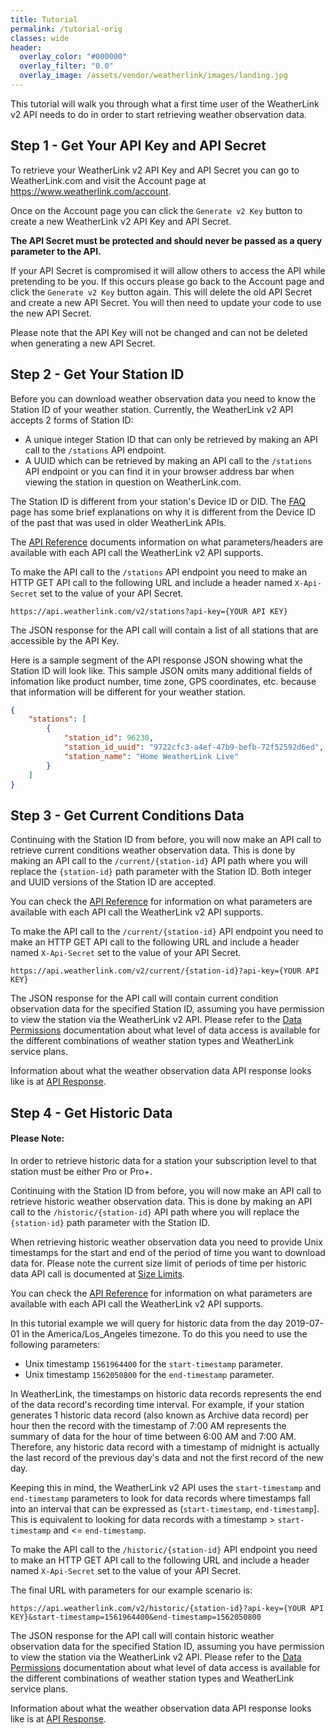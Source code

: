 ```yaml
---
title: Tutorial
permalink: /tutorial-orig
classes: wide
header:
  overlay_color: "#000000"
  overlay_filter: "0.0"
  overlay_image: /assets/vendor/weatherlink/images/landing.jpg
---
```


<style type="text/css">
.form-style-2{
	max-width: 900px;
	padding: 20px 12px 10px 20px;
	font: 13px Arial, Helvetica, sans-serif;
}
.form-style-2-heading{
	font-weight: bold;
	font-style: italic;
	border-bottom: 2px solid #ddd;
	margin-bottom: 20px;
	font-size: 15px;
	padding-bottom: 3px;
}
.form-style-2 label{
	display: block;
	margin: 0px 0px 15px 0px;
}
.form-style-2 label > span{
	width: 150px;
	font-weight: bold;
	float: left;
	padding-top: 8px;
	padding-right: 5px;
}
.form-style-2 span.required{
	color:red;
}
.form-style-2 input.input-field, .form-style-2 .select-field{
	width: 80%;	
}
.form-style-2 input.input-field, 
.form-style-2 .textarea-field, 
.form-style-2 .select-field{
	box-sizing: border-box;
	-webkit-box-sizing: border-box;
	-moz-box-sizing: border-box;
	border: 1px solid #C2C2C2;
	box-shadow: 1px 1px 4px #EBEBEB;
	-moz-box-shadow: 1px 1px 4px #EBEBEB;
	-webkit-box-shadow: 1px 1px 4px #EBEBEB;
	border-radius: 3px;
	-webkit-border-radius: 3px;
	-moz-border-radius: 3px;
	padding: 7px;
	outline: none;
}
.form-style-2 .input-field:focus, 
.form-style-2 .textarea-field:focus,  
.form-style-2 .select-field:focus{
	/*
	border: 1px solid #0C0;
	*/
}
.form-style-2 .textarea-field{
	height:100px;
	width: 55%;
}
.form-style-2 input[type=submit],
.form-style-2 input[type=button]{
	border: none;
	padding: 8px 15px 8px 15px;
	background: #3c464d;
	color: #fff;
	box-shadow: 1px 1px 4px #DADADA;
	-moz-box-shadow: 1px 1px 4px #DADADA;
	-webkit-box-shadow: 1px 1px 4px #DADADA;
	border-radius: 3px;
	-webkit-border-radius: 3px;
	-moz-border-radius: 3px;
}
.form-style-2 input[type=submit]:hover,
.form-style-2 input[type=button]:hover{
	background: #EA7B00;
	color: #fff;
}

.form-style-2 div.options {
	display: none;
}
</style>

This tutorial will walk you through what a first time user of the WeatherLink v2 API needs to do in order to start retrieving weather observation data.

<!--
You can enter your API credentials below to update the examples in this tutorial with your real world values.

<div class="form-style-2">
<form action="" method="post">

<label for="api-key">
<span>API Key</span>
<input id="api-key" type="text" class="input-field api-credential" name="api-key" value="" placeholder="YOUR API KEY" />
</label>

<label for="api-secret">
<span>API Secret</span>
<input id="api-secret" type="text" class="input-field api-credential" name="api-secret" value="" placeholder="YOUR API SECRET" />
</label>

</form>
</div>
-->

## Step 1 - Get Your API Key and API Secret

To retrieve your WeatherLink v2 API Key and API Secret you can go to WeatherLink.com and visit the Account page at <a href="https://www.weatherlink.com/account">https://www.weatherlink.com/account</a>.

Once on the Account page you can click the `Generate v2 Key` button to create a new WeatherLink v2 API Key and API Secret.

**The API Secret must be protected and should never be passed as a query parameter to the API.**

If your API Secret is compromised it will allow others to access the API while pretending to be you. If this occurs please go back to the Account page and click the `Generate v2 Key` button again. This will delete the old API Secret and create a new API Secret. You will then need to update your code to use the new API Secret. 

Please note that the API Key will not be changed and can not be deleted when generating a new API Secret.

## Step 2 - Get Your Station ID

Before you can download weather observation data you need to know the Station ID of your weather station. Currently, the WeatherLink v2 API accepts 2 forms of Station ID:

* A unique integer Station ID that can only be retrieved by making an API call to the `/stations` API endpoint.
* A UUID which can be retrieved by making an API call to the `/stations` API endpoint or you can find it in your browser address bar when viewing the station in question on WeatherLink.com.

The Station ID is different from your station's Device ID or DID. The [FAQ](faq) page has some brief explanations on why it is different from the Device ID of the past that was used in older WeatherLink APIs.

The [API Reference](api-reference) documents information on what parameters/headers are available with each API call the WeatherLink v2 API supports.

To make the API call to the `/stations` API endpoint you need to make an HTTP GET API call to the following URL and include a header named `X-Api-Secret` set to the value of your API Secret.

```
https://api.weatherlink.com/v2/stations?api-key={YOUR API KEY}
```

The JSON response for the API call will contain a list of all stations that are accessible by the API Key.

Here is a sample segment of the API response JSON showing what the Station ID will look like. This sample JSON omits many additional fields of infomation like product number, time zone, GPS coordinates, etc. because that information will be different for your weather station.

```json
{
    "stations": [
        {
            "station_id": 96230,
            "station_id_uuid": "9722cfc3-a4ef-47b9-befb-72f52592d6ed",
            "station_name": "Home WeatherLink Live"
        }
    ]
}
```

## Step 3 - Get Current Conditions Data

Continuing with the Station ID from before, you will now make an API call to retrieve current conditions weather observation data. This is done by making an API call to the `/current/{station-id}` API path where you will replace the `{station-id}` path parameter with the Station ID. Both integer and UUID versions of the Station ID are accepted.

You can check the [API Reference](api-reference) for information on what parameters are available with each API call the WeatherLink v2 API supports.

To make the API call to the `/current/{station-id}` API endpoint you need to make an HTTP GET API call to the following URL and include a header named `X-Api-Secret` set to the value of your API Secret.

```
https://api.weatherlink.com/v2/current/{station-id}?api-key={YOUR API KEY}
```

The JSON response for the API call will contain current condition observation data for the specified Station ID, assuming you have permission to view the station via the WeatherLink v2 API. Please refer to the [Data Permissions](data-permissions) documentation about what level of data access is available for the different combinations of weather station types and WeatherLink service plans.

Information about what the weather observation data API response looks like is at [API Response](api-response).

## Step 4 - Get Historic Data

<div class="notice--warning">
<h4>Please Note:</h4>
<p>In order to retrieve historic data for a station your subscription level to that station must be either Pro or Pro+.</p>
</div>

Continuing with the Station ID from before, you will now make an API call to retrieve historic weather observation data. This is done by making an API call to the `/historic/{station-id}` API path where you will replace the `{station-id}` path parameter with the Station ID.

When retrieving historic weather observation data you need to provide Unix timestamps for the start and end of the period of time you want to download data for. Please note the current size limit of periods of time per historic data API call is documented at [Size Limits](size-limits).

You can check the [API Reference](api-reference) for information on what parameters are available with each API call the WeatherLink v2 API supports.

In this tutorial example we will query for historic data from the day 2019-07-01 in the America/Los_Angeles timezone. To do this you need to use the following parameters:

* Unix timestamp `1561964400` for the `start-timestamp` parameter.
* Unix timestamp `1562050800` for the `end-timestamp` parameter.

In WeatherLink, the timestamps on historic data records represents the end of the data record's recording time interval. For example, if your station generates 1 historic data record (also known as Archive data record) per hour then the record with the timestamp of 7:00 AM represents the summary of data for the hour of time between 6:00 AM and 7:00 AM. Therefore, any historic data record with a timestamp of midnight is actually the last record of the previous day's data and not the first record of the new day.

Keeping this in mind, the WeatherLink v2 API uses the `start-timestamp` and `end-timestamp` parameters to look for data records where timestamps fall into an interval that can be expressed as (`start-timestamp`, `end-timestamp`]. This is equivalent to looking for data records with a timestamp &gt; `start-timestamp` and &lt;= `end-timestamp`.

To make the API call to the `/historic/{station-id}` API endpoint you need to make an HTTP GET API call to the following URL and include a header named `X-Api-Secret` set to the value of your API Secret.

The final URL with parameters for our example scenario is:

```
https://api.weatherlink.com/v2/historic/{station-id}?api-key={YOUR API KEY}&start-timestamp=1561964400&end-timestamp=1562050800
```

The JSON response for the API call will contain historic weather observation data for the specified Station ID, assuming you have permission to view the station via the WeatherLink v2 API. Please refer to the [Data Permissions](data-permissions) documentation about what level of data access is available for the different combinations of weather station types and WeatherLink service plans.

Information about what the weather observation data API response looks like is at [API Response](api-response).

<script>
(function() {
  var nTimer = setInterval(function() {
    if (window.jQuery) {
      clearInterval(nTimer);
      var fileref = document.createElement('script');
      fileref.setAttribute("type","text/javascript");
      fileref.setAttribute("src", "/v2-api/assets/vendor/weatherlink/js/tutorial.js");
      document.getElementsByTagName("head")[0].appendChild(fileref);

      //console.log($('select#api-endpoint').find(':selected').val());
    }
  }, 100);
})();
</script>